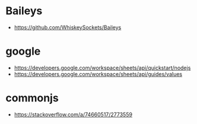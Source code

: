 # Baileys
- https://github.com/WhiskeySockets/Baileys

# google
- https://developers.google.com/workspace/sheets/api/quickstart/nodejs
- https://developers.google.com/workspace/sheets/api/guides/values

# commonjs
- https://stackoverflow.com/a/74660517/2773559